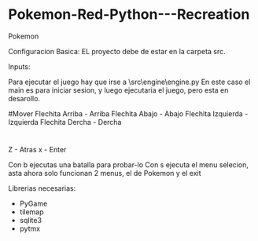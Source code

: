 # Pokemon-Red-Python---Recreation
Pokemon 



Configuracion Basica: EL proyecto debe de estar en la carpeta src.

Inputs:

Para ejecutar el juego hay que irse a \src\engine\engine.py
En este caso el main es para iniciar sesion, y luego ejecutaria el juego, pero esta en desarollo.


#Mover
Flechita Arriba - Arriba
Flechita Abajo - Abajo
Flechita Izquierda - Izquierda
Flechita Dercha - Dercha

#
Z - Atras
x - Enter


Con b ejecutas una batalla para probar-lo
Con s ejecuta el menu selecion, asta ahora solo funcionan 2 menus, el de Pokemon y el exit


Librerias necesarias:

- PyGame
- tilemap
- sqlite3
- pytmx

